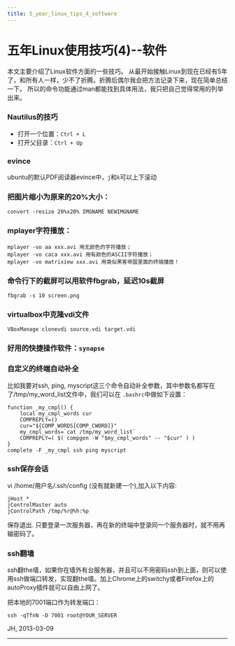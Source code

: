 ```yaml
---
title: 5_year_linux_tips_4_software
---
```


<head>
<link rel='stylesheet' href='/style/github2.css'/>
</head>

五年Linux使用技巧(4)--软件
=========================

本文主要介绍了Linux软件方面的一些技巧。
从最开始接触Linux到现在已经有5年了，和所有人一样，少不了折腾。折腾后偶尔我会把方法记录下来，现在简单总结一下。
所以的命令功能通过man都能找到具体用法，我只把自己觉得常用的列举出来。

### Nautilus的技巧

* 打开一个位置：`Ctrl + L`
* 打开父目录：`Ctrl + Up`

### evince

ubuntu的默认PDF阅读器evince中，`j`和`k`可以上下滚动

### 把图片缩小为原来的20%大小：

    convert -resize 20%x20% IMGNAME NEWIMGNAME

### mplayer字符播放：

    mplayer -vo aa xxx.avi 用无颜色的字符播放；
    mplayer -vo caca xxx.avi 用有颜色的ASCII字符播放；
    mplayer -vo matrixiew xxx.avi 用类似黑客帝国里面的终端播放！

### 命令行下的截屏可以用软件fbgrab，延迟10s截屏

    fbgrab -s 10 screen.png

### virtualbox中克隆vdi文件

    VBoxManage clonevdi source.vdi target.vdi

### 好用的快捷操作软件：`synapse`

### 自定义的终端自动补全

比如我要对ssh, ping, myscript这三个命令自动补全参数，其中参数名都写在了/tmp/my_word_list文件中，我们可以在 `.bashrc`中做如下设置：

    function _my_cmpl() {
        local my_cmpl_words cur
        COMPREPLY=()
        cur="${COMP_WORDS[COMP_CWORD]}"
        my_cmpl_words=`cat /tmp/my_word_list`
        COMPREPLY=( $( compgen -W "$my_cmpl_words" -- "$cur" ) )
    }
    complete -F _my_cmpl ssh ping myscript

### ssh保存会话

vi /home/用户名/.ssh/config (没有就新建一个),加入以下内容:

    jHost *
    jControlMaster auto
    jControlPath /tmp/%r@%h:%p

保存退出. 只要登录一次服务器，再在新的终端中登录同一个服务器时，就不用再输密码了。


### ssh翻墙

ssh翻the墙，如果你在墙外有台服务器，并且可以不用密码ssh到上面，则可以使用ssh做端口转发，实现翻the墙。加上Chrome上的switchy或者Firefox上的autoProxy插件就可以自由上网了。

把本地的7001端口作为转发端口：

    ssh -qTfnN -D 7001 root@YOUR_SERVER

JH, 2013-03-09

----

<div id="disqus_thread"></div>
<script type="text/javascript">
/* * * CONFIGURATION VARIABLES: EDIT BEFORE PASTING INTO YOUR WEBPAGE * * */
    var disqus_shortname = 'gaopenghigh'; // required: replace example with your forum shortname

    /* * * DON'T EDIT BELOW THIS LINE * * */
    (function() {
        var dsq = document.createElement('script'); dsq.type = 'text/javascript'; dsq.async = true;
        dsq.src = '//' + disqus_shortname + '.disqus.com/embed.js';
        (document.getElementsByTagName('head')[0] || document.getElementsByTagName('body')[0]).appendChild(dsq);
    })();
</script>
<script>
  (function(i,s,o,g,r,a,m){i['GoogleAnalyticsObject']=r;i[r]=i[r]||function(){
  (i[r].q=i[r].q||[]).push(arguments)},i[r].l=1*new Date();a=s.createElement(o),
  m=s.getElementsByTagName(o)[0];a.async=1;a.src=g;m.parentNode.insertBefore(a,m)
  })(window,document,'script','//www.google-analytics.com/analytics.js','ga');

  ga('create', 'UA-40539766-1', 'github.com');
  ga('send', 'pageview');

</script>

